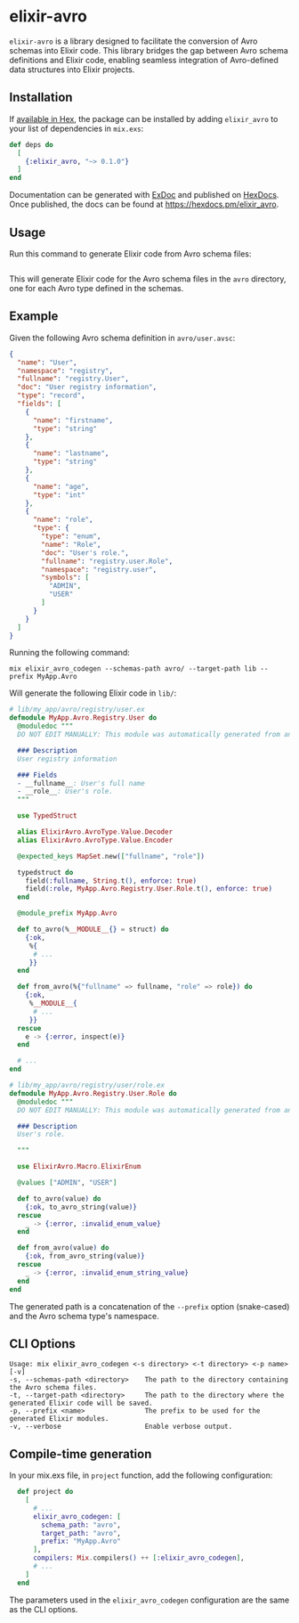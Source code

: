 # elixir-avro

`elixir-avro` is a library designed to facilitate the conversion of Avro schemas into Elixir code. 
This library bridges the gap between Avro schema definitions and Elixir code, enabling seamless integration of 
Avro-defined data structures into Elixir projects.

## Installation

If [available in Hex](https://hex.pm/docs/publish), the package can be installed
by adding `elixir_avro` to your list of dependencies in `mix.exs`:

```elixir
def deps do
  [
    {:elixir_avro, "~> 0.1.0"}
  ]
end
```

Documentation can be generated with [ExDoc](https://github.com/elixir-lang/ex_doc)
and published on [HexDocs](https://hexdocs.pm). Once published, the docs can
be found at <https://hexdocs.pm/elixir_avro>.

## Usage

Run this command to generate Elixir code from Avro schema files:

```shell

```

This will generate Elixir code for the Avro schema files in the `avro` directory, one for each Avro type defined in the schemas.

## Example

Given the following Avro schema definition in `avro/user.avsc`:

```json
{
  "name": "User",
  "namespace": "registry",
  "fullname": "registry.User",
  "doc": "User registry information",
  "type": "record",
  "fields": [
    {
      "name": "firstname",
      "type": "string"
    },
    {
      "name": "lastname",
      "type": "string"
    },
    {
      "name": "age",
      "type": "int"
    },
    {
      "name": "role",
      "type": {
        "type": "enum",
        "name": "Role",
        "doc": "User's role.",
        "fullname": "registry.user.Role",
        "namespace": "registry.user",
        "symbols": [
          "ADMIN",
          "USER"
        ]
      }
    }
  ]
}
```

Running the following command:

```shell
mix elixir_avro_codegen --schemas-path avro/ --target-path lib --prefix MyApp.Avro
```

Will generate the following Elixir code in `lib/`:

```elixir
# lib/my_app/avro/registry/user.ex
defmodule MyApp.Avro.Registry.User do
  @moduledoc """
  DO NOT EDIT MANUALLY: This module was automatically generated from an AVRO schema.

  ### Description
  User registry information

  ### Fields
  - __fullname__: User's full name
  - __role__: User's role.
  """

  use TypedStruct

  alias ElixirAvro.AvroType.Value.Decoder
  alias ElixirAvro.AvroType.Value.Encoder

  @expected_keys MapSet.new(["fullname", "role"])

  typedstruct do
    field(:fullname, String.t(), enforce: true)
    field(:role, MyApp.Avro.Registry.User.Role.t(), enforce: true)
  end

  @module_prefix MyApp.Avro

  def to_avro(%__MODULE__{} = struct) do
    {:ok,
     %{
      # ...
     }}
  end

  def from_avro(%{"fullname" => fullname, "role" => role}) do
    {:ok,
     %__MODULE__{
      # ...
     }}
  rescue
    e -> {:error, inspect(e)}
  end

  # ...
end
```

```elixir
# lib/my_app/avro/registry/user/role.ex
defmodule MyApp.Avro.Registry.User.Role do
  @moduledoc """
  DO NOT EDIT MANUALLY: This module was automatically generated from an AVRO schema.

  ### Description
  User's role.

  """

  use ElixirAvro.Macro.ElixirEnum

  @values ["ADMIN", "USER"]

  def to_avro(value) do
    {:ok, to_avro_string(value)}
  rescue
    _ -> {:error, :invalid_enum_value}
  end

  def from_avro(value) do
    {:ok, from_avro_string(value)}
  rescue
    _ -> {:error, :invalid_enum_string_value}
  end
end
```

The generated path is a concatenation of the `--prefix` option (snake-cased) and the Avro schema type's namespace.

## CLI Options

```
Usage: mix elixir_avro_codegen <-s directory> <-t directory> <-p name> [-v]
-s, --schemas-path <directory>    The path to the directory containing the Avro schema files.
-t, --target-path <directory>     The path to the directory where the generated Elixir code will be saved.
-p, --prefix <name>               The prefix to be used for the generated Elixir modules.
-v, --verbose                     Enable verbose output.
```

## Compile-time generation

In your mix.exs file, in `project` function, add the following configuration:

```elixir
  def project do
    [
      # ...
      elixir_avro_codegen: [
        schema_path: "avro",
        target_path: "avro",
        prefix: "MyApp.Avro"
      ],
      compilers: Mix.compilers() ++ [:elixir_avro_codegen],
      # ...
    ]
  end
```

The parameters used in the `elixir_avro_codegen` configuration are the same as the CLI options.